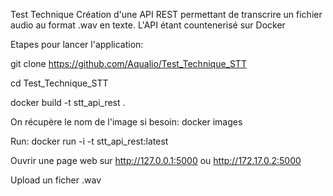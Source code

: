 Test Technique
Création d'une API REST permettant de transcrire un fichier audio au format .wav en texte. 
L'API étant countenerisé sur Docker

Etapes pour lancer l'application:

git clone https://github.com/Aqualio/Test_Technique_STT

cd Test_Technique_STT

docker build -t stt_api_rest .

On récupère le nom de l'image si besoin:
docker images

Run:
docker run -i -t stt_api_rest:latest

Ouvrir une page web sur http://127.0.0.1:5000 ou http://172.17.0.2:5000

Upload un ficher .wav 
